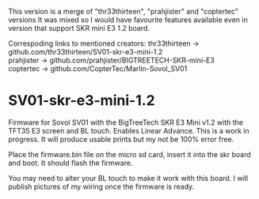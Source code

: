 This version is a merge of "thr33thirteen", "prahjister" and "coptertec" versions
It was mixed so I would have favourite features available even in version that support SKR mini E3 1.2 board.

Correspoding links to mentioned creators: 
 thr33thirteen  -> github.com/thr33thirteen/SV01-skr-e3-mini-1.2 <br>
 prahjister     -> github.com/prahjister/BIGTREETECH-SKR-mini-E3 <br>
 coptertec      -> github.com/CopterTec/Marlin-Sovol_SV01 <br>

# SV01-skr-e3-mini-1.2
Firmware for Sovol SV01 with the BigTreeTech SKR E3 Mini v1.2 with the TFT35 E3 screen and BL touch. Enables Linear Advance. 
This is a work in progress. It will produce usable prints but my not be 100% error free.

Place the firmware.bin file on the micro sd card, insert it into the skr board and boot. It should flash the firmware.

You may need to alter your BL touch to make it work with this board. I will publish pictures of my wiring once the firmware is ready.
